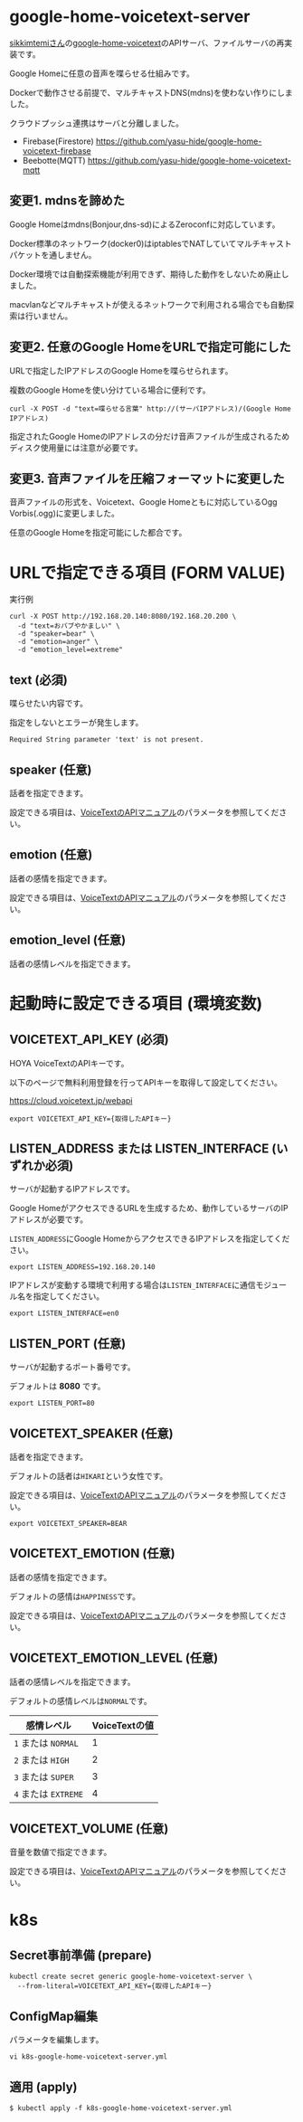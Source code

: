 # google-home-voicetext-server
[sikkimtemiさん](https://github.com/sikkimtemi)の[google-home-voicetext](https://github.com/sikkimtemi/google-home-voicetext)のAPIサーバ、ファイルサーバの再実装です。

Google Homeに任意の音声を喋らせる仕組みです。

Dockerで動作させる前提で、マルチキャストDNS(mdns)を使わない作りにしました。

クラウドプッシュ連携はサーバと分離しました。
- Firebase(Firestore) https://github.com/yasu-hide/google-home-voicetext-firebase
- Beebotte(MQTT) https://github.com/yasu-hide/google-home-voicetext-mqtt

## 変更1. mdnsを諦めた
Google Homeはmdns(Bonjour,dns-sd)によるZeroconfに対応しています。

Docker標準のネットワーク(docker0)はiptablesでNATしていてマルチキャストパケットを通しません。

Docker環境では自動探索機能が利用できず、期待した動作をしないため廃止しました。

macvlanなどマルチキャストが使えるネットワークで利用される場合でも自動探索は行いません。

## 変更2. 任意のGoogle HomeをURLで指定可能にした
URLで指定したIPアドレスのGoogle Homeを喋らせられます。

複数のGoogle Homeを使い分けている場合に便利です。

```
curl -X POST -d "text=喋らせる言葉" http://(サーバIPアドレス)/(Google Home IPアドレス)
```

指定されたGoogle HomeのIPアドレスの分だけ音声ファイルが生成されるためディスク使用量には注意が必要です。

## 変更3. 音声ファイルを圧縮フォーマットに変更した
音声ファイルの形式を、Voicetext、Google Homeともに対応しているOgg Vorbis(.ogg)に変更しました。

任意のGoogle Homeを指定可能にした都合です。

# URLで指定できる項目 (FORM VALUE)
実行例
```
curl -X POST http://192.168.20.140:8080/192.168.20.200 \
  -d "text=おバブやかましい" \
  -d "speaker=bear" \
  -d "emotion=anger" \
  -d "emotion_level=extreme"
```
## text (必須)
喋らせたい内容です。

指定をしないとエラーが発生します。
```
Required String parameter 'text' is not present.
```

## speaker (任意)
話者を指定できます。

設定できる項目は、[VoiceTextのAPIマニュアル](https://cloud.voicetext.jp/webapi/docs/api)のパラメータを参照してください。

## emotion (任意)
話者の感情を指定できます。

設定できる項目は、[VoiceTextのAPIマニュアル](https://cloud.voicetext.jp/webapi/docs/api)のパラメータを参照してください。

## emotion_level (任意)
話者の感情レベルを指定できます。


# 起動時に設定できる項目 (環境変数)
## VOICETEXT_API_KEY (必須)
HOYA VoiceTextのAPIキーです。

以下のページで無料利用登録を行ってAPIキーを取得して設定してください。

https://cloud.voicetext.jp/webapi

```
export VOICETEXT_API_KEY={取得したAPIキー}
```

## LISTEN_ADDRESS または LISTEN_INTERFACE (いずれか必須)
サーバが起動するIPアドレスです。

Google HomeがアクセスできるURLを生成するため、動作しているサーバのIPアドレスが必要です。

`LISTEN_ADDRESS`にGoogle HomeからアクセスできるIPアドレスを指定してください。

```
export LISTEN_ADDRESS=192.168.20.140
```

IPアドレスが変動する環境で利用する場合は`LISTEN_INTERFACE`に通信モジュール名を指定してください。

```
export LISTEN_INTERFACE=en0
```

## LISTEN_PORT (任意)
サーバが起動するポート番号です。

デフォルトは __8080__ です。

```
export LISTEN_PORT=80
```

## VOICETEXT_SPEAKER (任意)
話者を指定できます。

デフォルトの話者は`HIKARI`という女性です。

設定できる項目は、[VoiceTextのAPIマニュアル](https://cloud.voicetext.jp/webapi/docs/api)のパラメータを参照してください。

```
export VOICETEXT_SPEAKER=BEAR
```

## VOICETEXT_EMOTION (任意)
話者の感情を指定できます。

デフォルトの感情は`HAPPINESS`です。

設定できる項目は、[VoiceTextのAPIマニュアル](https://cloud.voicetext.jp/webapi/docs/api)のパラメータを参照してください。

## VOICETEXT_EMOTION_LEVEL (任意)
話者の感情レベルを指定できます。

デフォルトの感情レベルは`NORMAL`です。

| 感情レベル | VoiceTextの値 |
| --- | --- |
| `1` または `NORMAL` | 1 |
| `2` または `HIGH`   | 2 |
| `3` または `SUPER`  | 3 |
| `4` または `EXTREME` | 4 |

## VOICETEXT_VOLUME (任意)
音量を数値で指定できます。

設定できる項目は、[VoiceTextのAPIマニュアル](https://cloud.voicetext.jp/webapi/docs/api)のパラメータを参照してください。

# k8s
## Secret事前準備 (prepare)
```
kubectl create secret generic google-home-voicetext-server \
  --from-literal=VOICETEXT_API_KEY={取得したAPIキー}
```
## ConfigMap編集
パラメータを編集します。
```
vi k8s-google-home-voicetext-server.yml
```

## 適用 (apply)
```
$ kubectl apply -f k8s-google-home-voicetext-server.yml
```